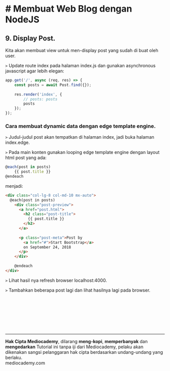 # # Membuat Web Blog dengan NodeJS



## 9. Display Post.



Kita akan membuat view untuk men-display post yang sudah di buat oleh user.

```>``` Update route index pada halaman index.js dan gunakan asynchronous javascript agar lebih elegan:

```javascript
app.get('/', async (req, res) => {
	const posts = await Post.find({});
	
	res.render('index', {
		// posts: posts
		posts
	});
});
```



### Cara membuat dynamic data dengan edge template engine.

```>``` Judul-judul post akan tempatkan di halaman index, jadi buka halaman index.edge.

```>``` Pada main konten gunakan looping edge template engine dengan layout html post yang ada: 

```javascript
@each(post in posts)
	{{ post.title }}
@endeach
```

menjadi:

```html
<div class="col-lg-8 col-md-10 mx-auto">
  @each(post in posts)
  	<div class="post-preview">
      <a href="post.html">
      	<h2 class="post-title">
          {{ post.title }}
        </h2>
      </a>
      
      <p class="post-meta">Post by
        <a href="#">Start Bootstrap</a>
        on September 24, 2018
      </p>
  	</div>
		
	@endeach
</div>
```



```>``` Lihat hasil nya refresh browser localhost:4000.

```>``` Tambahkan beberapa post lagi dan lihat hasilnya lagi pada browser.













<br>

<br>

<br>

<br>

<br>

<br>

<hr>

**Hak Cipta Mediocademy**, dilarang **meng-kopi**, **memperbanyak** dan **mengedarkan** Tutorial ini tanpa iji dari Mediocademy,  pelaku akan dikenakan sangsi pelanggaran hak cipta berdasarkan undang-undang yang berlaku. <br> mediocademy.com


